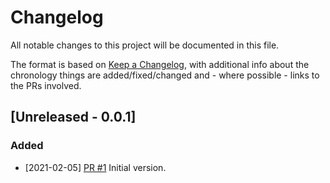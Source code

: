 # Changelog
All notable changes to this project will be documented in this file.

The format is based on [Keep a Changelog](https://keepachangelog.com/en/1.0.0/), with additional info about the chronology things are added/fixed/changed and - where possible - links to the PRs involved.

## [Unreleased - 0.0.1]

### Added
* [2021-02-05] [PR #1](https://github.com/xenit-eu/docker-haproxy-alfresco/pull/1) Initial version.
